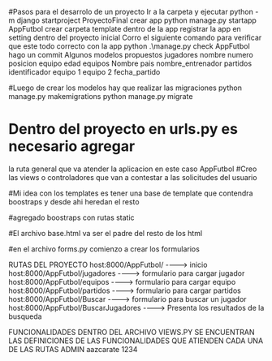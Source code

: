 #Pasos para el desarrolo de un proyecto
	Ir a la carpeta y ejecutar
	python -m django startproject ProyectoFinal
	crear app
        python manage.py startapp AppFutbol
	crear carpeta template dentro de la app
	registrar la app en setting dentro del proyecto inicial
	Corro el siguiente comando para verificar que este todo correcto con la app
		python .\manage.py check AppFutbol
	hago un commit
Algunos modelos propuestos
jugadores
	nombre
	numero
	posicion
	equipo
	edad
equipos
	Nombre
	pais
	nombre_entrenador
partidos
	identificador
	equipo 1
	equipo 2 
	fecha_partido

#Luego de crear los modelos hay que realizar las migraciones
python manage.py makemigrations
python manage.py migrate
# Dentro del proyecto en urls.py es necesario agregar
  la ruta general que va atender la aplicacion en este caso AppFutbol
#Creo las views o controladores que van a contestar a las solicitudes del usuario

#Mi idea con los templates es tener una base de template que contendra boostraps y desde ahi heredan el resto

#agregado boostraps con rutas static

#El archivo base.html va ser el padre del resto de los html 

#en el archivo forms.py comienzo a crear los formularios


RUTAS DEL PROYECTO 
	host:8000/AppFutbol/ ----> inicio 
	host:8000/AppFutbol/jugadores ----> formulario para cargar jugador
	host:8000/AppFutbol/equipos ----> formulario para cargar equipo
	host:8000/AppFutbol/partidos ----> formulario para cargar partidos
	host:8000/AppFutbol/Buscar ----> formulario para buscar un jugador
	host:8000/AppFutbol/BuscarJugadores ----> Presenta los resultados de la busqueda 

FUNCIONALIDADES 
	DENTRO DEL ARCHIVO VIEWS.PY SE ENCUENTRAN LAS DEFINICIONES DE LAS FUNCIONALIDADES QUE ATIENDEN CADA UNA DE LAS RUTAS
ADMIN 
	aazcarate
	1234